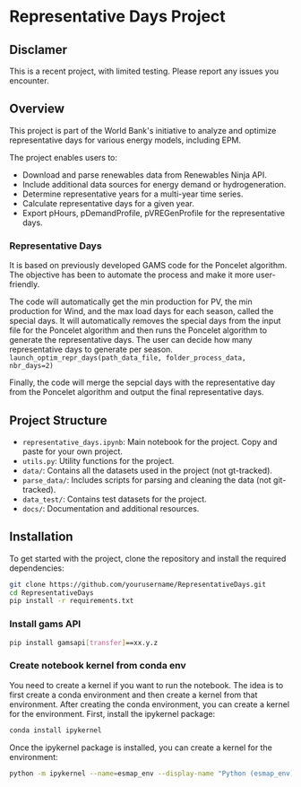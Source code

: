# Representative Days Project

## Disclamer

This is a recent project, with limited testing. Please report any issues you encounter.

## Overview

This project is part of the World Bank's initiative to analyze and optimize representative days for various energy models, including EPM.

The project enables users to:
- Download and parse renewables data from Renewables Ninja API.
- Include additional data sources for energy demand or hydrogeneration.
- Determine representative years for a multi-year time series.
- Calculate representative days for a given year.
- Export pHours, pDemandProfile, pVREGenProfile for the representative days.


### Representative Days

It is based on previously developed GAMS code for the Poncelet algorithm. The objective has been to automate the process and make it more user-friendly.

The code will automatically get the min production for PV, the min production for Wind, and the max load days for each season, called the special days.
It will automatically removes the special days from the input file for the Poncelet algorithm and then runs the Poncelet algorithm to generate the representative days.
The user can decide how many representative days to generate per season.
`launch_optim_repr_days(path_data_file, folder_process_data, nbr_days=2)`

Finally, the code will merge the sepcial days with the representative day from the Poncelet algorithm and output the final representative days.

## Project Structure
- `representative_days.ipynb`: Main notebook for the project. Copy and paste for your own project.
- `utils.py`: Utility functions for the project.
- `data/`: Contains all the datasets used in the project (not gt-tracked).
- `parse_data/`: Includes scripts for parsing and cleaning the data (not git-tracked).
- `data_test/`: Contains test datasets for the project.
- `docs/`: Documentation and additional resources.

## Installation
To get started with the project, clone the repository and install the required dependencies:

```bash
git clone https://github.com/yourusername/RepresentativeDays.git
cd RepresentativeDays
pip install -r requirements.txt
```

### Install gams API

```bash
pip install gamsapi[transfer]==xx.y.z
```

### Create notebook kernel from conda env
You need to create a kernel if you want to run the notebook. The idea is to first create a conda environment and then create a kernel from that environment.
After creating the conda environment, you can create a kernel for the environment. First, install the ipykernel package:

```bash
conda install ipykernel
```
Once the ipykernel package is installed, you can create a kernel for the environment:

```bash
python -m ipykernel --name=esmap_env --display-name "Python (esmap_env)"
```
